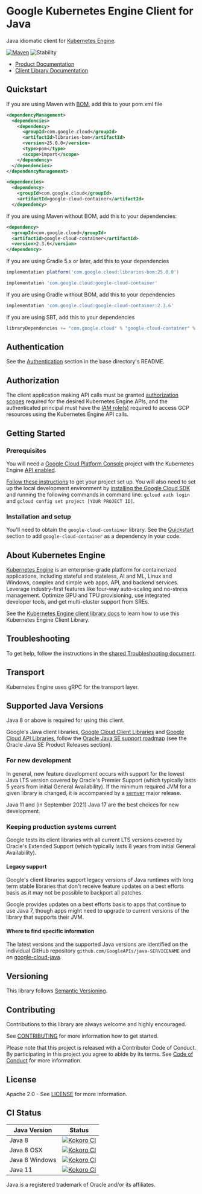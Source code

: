 # Google Kubernetes Engine Client for Java

Java idiomatic client for [Kubernetes Engine][product-docs].

[![Maven][maven-version-image]][maven-version-link]
![Stability][stability-image]

- [Product Documentation][product-docs]
- [Client Library Documentation][javadocs]


## Quickstart

If you are using Maven with [BOM][libraries-bom], add this to your pom.xml file

```xml
<dependencyManagement>
  <dependencies>
    <dependency>
      <groupId>com.google.cloud</groupId>
      <artifactId>libraries-bom</artifactId>
      <version>25.0.0</version>
      <type>pom</type>
      <scope>import</scope>
    </dependency>
  </dependencies>
</dependencyManagement>

<dependencies>
  <dependency>
    <groupId>com.google.cloud</groupId>
    <artifactId>google-cloud-container</artifactId>
  </dependency>

```

If you are using Maven without BOM, add this to your dependencies:


```xml
<dependency>
  <groupId>com.google.cloud</groupId>
  <artifactId>google-cloud-container</artifactId>
  <version>2.3.6</version>
</dependency>

```

If you are using Gradle 5.x or later, add this to your dependencies

```Groovy
implementation platform('com.google.cloud:libraries-bom:25.0.0')

implementation 'com.google.cloud:google-cloud-container'
```
If you are using Gradle without BOM, add this to your dependencies

```Groovy
implementation 'com.google.cloud:google-cloud-container:2.3.6'
```

If you are using SBT, add this to your dependencies

```Scala
libraryDependencies += "com.google.cloud" % "google-cloud-container" % "2.3.6"
```

## Authentication

See the [Authentication][authentication] section in the base directory's README.

## Authorization

The client application making API calls must be granted [authorization scopes][auth-scopes] required for the desired Kubernetes Engine APIs, and the authenticated principal must have the [IAM role(s)][predefined-iam-roles] required to access GCP resources using the Kubernetes Engine API calls.

## Getting Started

### Prerequisites

You will need a [Google Cloud Platform Console][developer-console] project with the Kubernetes Engine [API enabled][enable-api].

[Follow these instructions][create-project] to get your project set up. You will also need to set up the local development environment by
[installing the Google Cloud SDK][cloud-sdk] and running the following commands in command line:
`gcloud auth login` and `gcloud config set project [YOUR PROJECT ID]`.

### Installation and setup

You'll need to obtain the `google-cloud-container` library.  See the [Quickstart](#quickstart) section
to add `google-cloud-container` as a dependency in your code.

## About Kubernetes Engine


[Kubernetes Engine][product-docs] is an enterprise-grade platform for containerized applications, including stateful and stateless, AI and ML, Linux and Windows, complex and simple web apps, API, and backend services. Leverage industry-first features like four-way auto-scaling and no-stress management. Optimize GPU and TPU provisioning, use integrated developer tools, and get multi-cluster support from SREs.

See the [Kubernetes Engine client library docs][javadocs] to learn how to
use this Kubernetes Engine Client Library.






## Troubleshooting

To get help, follow the instructions in the [shared Troubleshooting document][troubleshooting].

## Transport

Kubernetes Engine uses gRPC for the transport layer.

## Supported Java Versions

Java 8 or above is required for using this client.

Google's Java client libraries,
[Google Cloud Client Libraries][cloudlibs]
and
[Google Cloud API Libraries][apilibs],
follow the
[Oracle Java SE support roadmap][oracle]
(see the Oracle Java SE Product Releases section).

### For new development

In general, new feature development occurs with support for the lowest Java
LTS version covered by  Oracle's Premier Support (which typically lasts 5 years
from initial General Availability). If the minimum required JVM for a given
library is changed, it is accompanied by a [semver][semver] major release.

Java 11 and (in September 2021) Java 17 are the best choices for new
development.

### Keeping production systems current

Google tests its client libraries with all current LTS versions covered by
Oracle's Extended Support (which typically lasts 8 years from initial
General Availability).

#### Legacy support

Google's client libraries support legacy versions of Java runtimes with long
term stable libraries that don't receive feature updates on a best efforts basis
as it may not be possible to backport all patches.

Google provides updates on a best efforts basis to apps that continue to use
Java 7, though apps might need to upgrade to current versions of the library
that supports their JVM.

#### Where to find specific information

The latest versions and the supported Java versions are identified on
the individual GitHub repository `github.com/GoogleAPIs/java-SERVICENAME`
and on [google-cloud-java][g-c-j].

## Versioning


This library follows [Semantic Versioning](http://semver.org/).



## Contributing


Contributions to this library are always welcome and highly encouraged.

See [CONTRIBUTING][contributing] for more information how to get started.

Please note that this project is released with a Contributor Code of Conduct. By participating in
this project you agree to abide by its terms. See [Code of Conduct][code-of-conduct] for more
information.


## License

Apache 2.0 - See [LICENSE][license] for more information.

## CI Status

Java Version | Status
------------ | ------
Java 8 | [![Kokoro CI][kokoro-badge-image-2]][kokoro-badge-link-2]
Java 8 OSX | [![Kokoro CI][kokoro-badge-image-3]][kokoro-badge-link-3]
Java 8 Windows | [![Kokoro CI][kokoro-badge-image-4]][kokoro-badge-link-4]
Java 11 | [![Kokoro CI][kokoro-badge-image-5]][kokoro-badge-link-5]

Java is a registered trademark of Oracle and/or its affiliates.

[product-docs]: https://cloud.google.com/kubernetes-engine/
[javadocs]: https://cloud.google.com/java/docs/reference/google-cloud-container/latest/history
[kokoro-badge-image-1]: http://storage.googleapis.com/cloud-devrel-public/java/badges/java-container/java7.svg
[kokoro-badge-link-1]: http://storage.googleapis.com/cloud-devrel-public/java/badges/java-container/java7.html
[kokoro-badge-image-2]: http://storage.googleapis.com/cloud-devrel-public/java/badges/java-container/java8.svg
[kokoro-badge-link-2]: http://storage.googleapis.com/cloud-devrel-public/java/badges/java-container/java8.html
[kokoro-badge-image-3]: http://storage.googleapis.com/cloud-devrel-public/java/badges/java-container/java8-osx.svg
[kokoro-badge-link-3]: http://storage.googleapis.com/cloud-devrel-public/java/badges/java-container/java8-osx.html
[kokoro-badge-image-4]: http://storage.googleapis.com/cloud-devrel-public/java/badges/java-container/java8-win.svg
[kokoro-badge-link-4]: http://storage.googleapis.com/cloud-devrel-public/java/badges/java-container/java8-win.html
[kokoro-badge-image-5]: http://storage.googleapis.com/cloud-devrel-public/java/badges/java-container/java11.svg
[kokoro-badge-link-5]: http://storage.googleapis.com/cloud-devrel-public/java/badges/java-container/java11.html
[stability-image]: https://img.shields.io/badge/stability-stable-green
[maven-version-image]: https://img.shields.io/maven-central/v/com.google.cloud/google-cloud-container.svg
[maven-version-link]: https://search.maven.org/search?q=g:com.google.cloud%20AND%20a:google-cloud-container&core=gav
[authentication]: https://github.com/googleapis/google-cloud-java#authentication
[auth-scopes]: https://developers.google.com/identity/protocols/oauth2/scopes
[predefined-iam-roles]: https://cloud.google.com/iam/docs/understanding-roles#predefined_roles
[iam-policy]: https://cloud.google.com/iam/docs/overview#cloud-iam-policy
[developer-console]: https://console.developers.google.com/
[create-project]: https://cloud.google.com/resource-manager/docs/creating-managing-projects
[cloud-sdk]: https://cloud.google.com/sdk/
[troubleshooting]: https://github.com/googleapis/google-cloud-common/blob/main/troubleshooting/readme.md#troubleshooting
[contributing]: https://github.com/googleapis/java-container/blob/main/CONTRIBUTING.md
[code-of-conduct]: https://github.com/googleapis/java-container/blob/main/CODE_OF_CONDUCT.md#contributor-code-of-conduct
[license]: https://github.com/googleapis/java-container/blob/main/LICENSE

[enable-api]: https://console.cloud.google.com/flows/enableapi?apiid=container.googleapis.com
[libraries-bom]: https://github.com/GoogleCloudPlatform/cloud-opensource-java/wiki/The-Google-Cloud-Platform-Libraries-BOM
[shell_img]: https://gstatic.com/cloudssh/images/open-btn.png

[semver]: https://semver.org/
[cloudlibs]: https://cloud.google.com/apis/docs/client-libraries-explained
[apilibs]: https://cloud.google.com/apis/docs/client-libraries-explained#google_api_client_libraries
[oracle]: https://www.oracle.com/java/technologies/java-se-support-roadmap.html
[g-c-j]: http://github.com/googleapis/google-cloud-java

